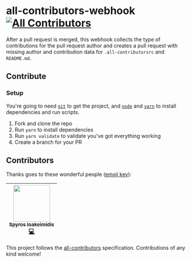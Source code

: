 all-contributors-webhook
[![All Contributors](https://img.shields.io/badge/all_contributors-1-orange.svg?style=flat-square)](#contributors)
===

After a pull request is merged, this webhook collects the type of contributions for the pull request author
and creates a pull request with missing author and contribution data for `.all-contributorsrc` and `README.md`.

## Contribute

### Setup

You're going to need [`git`](https://git-scm.com/) to get the project, and [`node`](https://nodejs.org/en/) and
[`yarn`](https://yarnpkg.com/) to install dependencies and run scripts.

1. Fork and clone the repo
2. Run `yarn` to install dependencies
3. Run `yarn validate` to validate you've got everything working
4. Create a branch for your PR

## Contributors

Thanks goes to these wonderful people ([emoji key](https://github.com/kentcdodds/all-contributors#emoji-key)):

<!-- ALL-CONTRIBUTORS-LIST:START - Do not remove or modify this section -->
| [<img src="https://avatars.githubusercontent.com/u/1057324?v=3" width="100px;"/><br /><sub>Spyros Ioakeimidis</sub>](http://www.spyros.io)<br />[💻](https://github.com/spirosikmd/all-contributors-webhook/commits?author=spirosikmd) |
| :---: |
<!-- ALL-CONTRIBUTORS-LIST:END -->

This project follows the [all-contributors](https://github.com/kentcdodds/all-contributors) specification. Contributions of any kind welcome!
